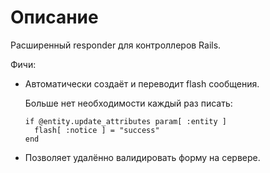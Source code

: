 # Описание
Расширенный responder для контроллеров Rails.

Фичи:

  - Автоматически создаёт и переводит flash сообщения.

    Больше нет необходимости каждый раз писать:

        if @entity.update_attributes param[ :entity ]
          flash[ :notice ] = "success"
        end

  - Позволяет удалённо валидировать форму на сервере.